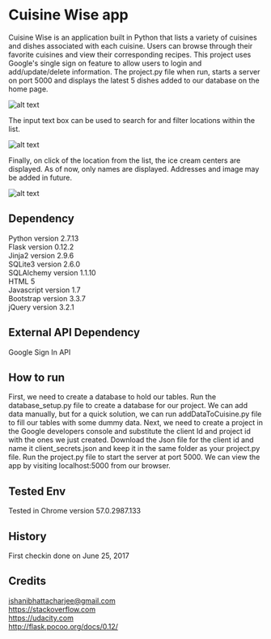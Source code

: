# Cuisine Wise app

Cuisine Wise is an application built in Python that lists a variety of cuisines and dishes associated with each cuisine. Users can browse through their favorite cuisines and view their corresponding recipes.
This project uses Google's single sign on feature to allow users to login and add/update/delete information. The project.py file when run, starts a server on port 5000 and displays the latest 5 dishes added to our database on the home page.

![alt text](https://github.com/Ishani1989/MyNeighborhoodMap/blob/master/static/Screenshots/CalTrainIceCreamFinderHomePage.jpg "Home Page for Caltrain Ice cream finder")

The input text box can be used to search for and filter locations within the list.

![alt text](https://github.com/Ishani1989/MyNeighborhoodMap/blob/master/static/Screenshots/LiveSearchScreen.jpg "Search Screen")

Finally, on click of the location from the list, the ice cream centers are displayed. As of now, only names are displayed. Addresses and image may be added in future.

![alt text](https://github.com/Ishani1989/MyNeighborhoodMap/blob/master/static/Screenshots/SearchScreenWithIceCreamCenters.JPG "Search Screen showing ice cream centers")

## Dependency

Python version 2.7.13<br />
Flask version 0.12.2<br />
Jinja2 version 2.9.6<br />
SQLite3 version 2.6.0<br />
SQLAlchemy version 1.1.10<br />
HTML 5<br />
Javascript version 1.7<br />
Bootstrap version 3.3.7<br />
jQuery version 3.2.1<br />

## External API Dependency

Google Sign In API<br />

## How to run

First, we need to create a database to hold our tables. Run the database_setup.py file to create a database for our project.
We can add data manually, but for a quick solution, we can run addDataToCuisine.py file to fill our tables with some dummy data.
Next, we need to create a project in the Google developers console and substitute the client Id and project id with the ones we just created. 
Download the Json file for the client id and name it client_secrets.json and keep it in the same folder as your project.py file.
Run the project.py file to start the server at port 5000. We can view the app by visiting localhost:5000 from our browser.

## Tested Env

Tested in Chrome version 57.0.2987.133

## History

First checkin done on June 25, 2017

## Credits

ishanibhattacharjee@gmail.com<br />
https://stackoverflow.com<br />
https://udacity.com<br />
http://flask.pocoo.org/docs/0.12/<br />